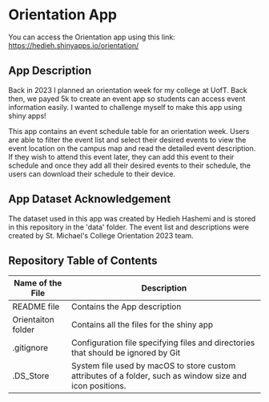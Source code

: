 # Orientation App

You can access the Orientation app using this link: https://hedieh.shinyapps.io/orientation/

## App Description

Back in 2023 I planned an orientation week for my college at UofT. Back then, we payed 5k to create an event app so students can access event information easily. I wanted to challenge myself to make this app using shiny apps!

This app contains an event schedule table for an orientation week. Users are able to filter the event list and select their desired events to view the event location on the campus map and read the detailed event description. If they wish to attend this event later, they can add this event to their schedule and once they add all their desired events to their schedule, the users can download their schedule to their device. 

 ## App Dataset Acknowledgement
 
The dataset used in this app was created by Hedieh Hashemi and is stored in this repository in the 'data' folder. The event list and descriptions were created by St. Michael's College Orientation 2023 team. 

## Repository Table of Contents
Name of the File | Description
----------|---------
README file | Contains the App description
Orientaiton folder | Contains all the files for the shiny app
.gitignore | Configuration file specifying files and directories that should be ignored by Git
.DS_Store | System file used by macOS to store custom attributes of a folder, such as window size and icon positions.
